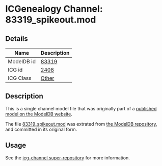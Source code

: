 # ICGenealogy Channel: 83319\_spikeout.mod

## Details

Name | Description
---- | -----------
ModelDB id | [83319](http://senselab.med.yale.edu/ModelDB/ShowModel.cshtml?model=83319)
ICG id | [2408](http://icg.neurotheory.ox.ac.uk/channels/other/2408)
ICG Class | [Other](http://icg.neurotheory.ox.ac.uk/channels/other)

## Description

This is a single channel model file that was originally part of a [published model on the ModelDB website](http://senselab.med.yale.edu/mModelDB/ShowModel.cshtml?model=83319).

The file [83319\_spikeout.mod](83319_spikeout.mod) was extrated from [the ModelDB repository](http://senselab.med.yale.edu/ModelDB/ShowModel.cshtml?model=83319), and committed in its original form.

## Usage

See the [icg-channel super-repository](https://github.com/icgenealogy/icg-channels) for more information.